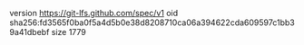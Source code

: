 version https://git-lfs.github.com/spec/v1
oid sha256:fd3565f0ba0f5a4d5b0e38d8208710ca06a394622cda609597c1bb39a41dbebf
size 1779
